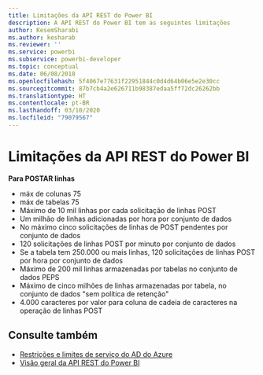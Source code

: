 ```yaml
---
title: Limitações da API REST do Power BI
description: A API REST do Power BI tem as seguintes limitações
author: KesemSharabi
ms.author: kesharab
ms.reviewer: ''
ms.service: powerbi
ms.subservice: powerbi-developer
ms.topic: conceptual
ms.date: 06/08/2018
ms.openlocfilehash: 5f4067e77631f22951844c0d4d64b06e5e2e30cc
ms.sourcegitcommit: 87b7cb4a2e626711b98387edaa5ff72dc26262bb
ms.translationtype: HT
ms.contentlocale: pt-BR
ms.lasthandoff: 03/10/2020
ms.locfileid: "79079567"
---
```

# <a name="power-bi-rest-api-limitations"></a>Limitações da API REST do Power BI  
  
**Para POSTAR linhas**
  
* máx de colunas 75
* máx de tabelas 75
* Máximo de 10 mil linhas por cada solicitação de linhas POST  
* Um milhão de linhas adicionadas por hora por conjunto de dados  
* No máximo cinco solicitações de linhas de POST pendentes por conjunto de dados  
* 120 solicitações de linhas POST por minuto por conjunto de dados
* Se a tabela tem 250.000 ou mais linhas, 120 solicitações de linhas POST por hora por conjunto de dados
* Máximo de 200 mil linhas armazenadas por tabelas no conjunto de dados PEPS
* Máximo de cinco milhões de linhas armazenadas por tabela, no conjunto de dados "sem política de retenção"  
* 4\.000 caracteres por valor para coluna de cadeia de caracteres na operação de linhas POST
  
## <a name="see-also"></a>Consulte também

* [Restrições e limites de serviço do AD do Azure](https://docs.microsoft.com/azure/active-directory/active-directory-service-limits-restrictions)   
* [Visão geral da API REST do Power BI](https://docs.microsoft.com/rest/api/power-bi/)